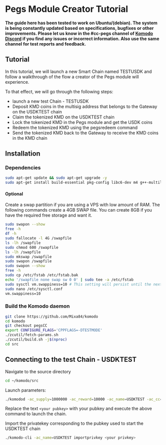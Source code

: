 # Pegs Module Creator Tutorial

**The guide here has been tested to work on Ubuntu/(debian). The system is being constantly updated based on specifications, bugfixes or other improvements. Please let us know in the #cc-pegs channel of [Komodo Discord](https://komodoplatform.com/discord) if you find any issues or incorrect information. Also use the same channel for test reports and feedback.**

## Tutorial

In this tutorial, we will launch a new Smart Chain named TESTUSDK and follow a walkthrough of the flow a creator of the Pegs module will experience.

To that effect, we will go through the following steps:

- launch a new test Chain - TESTUSDK
- Deposit KMD coins in the multisig address that belongs to the Gateway on the USDKTEST chain
- Claim the tokenized KMD on the USDKTEST chain
- Lock the tokenized KMD in the Pegs module and get the USDK coins
- Redeem the tokenized KMD using the pegsredeem command
- Send the tokenized KMD back to the Gateway to receive the KMD coins in the KMD chain

## Installation

### Dependencies

```bash
sudo apt-get update && sudo apt-get upgrade -y
sudo apt-get install build-essential pkg-config libc6-dev m4 g++-multilib autoconf libtool ncurses-dev unzip git python zlib1g-dev wget bsdmainutils automake libboost-all-dev libssl-dev libprotobuf-dev protobuf-compiler libgtest-dev libqt4-dev libqrencode-dev libdb++-dev ntp ntpdate software-properties-common curl clang libcurl4-gnutls-dev cmake clang libsodium-dev -y
```

#### Optional

Create a swap partition if you are using a VPS with low amount of RAM. The following commands create a 4GB SWAP file. You can create 8GB if you have the required free storage and want it.

```bash
sudo swapon --show
free -h
df -h
sudo fallocate -l 4G /swapfile
ls -lh /swapfile
sudo chmod 600 /swapfile
ls -lh /swapfile
sudo mkswap /swapfile
sudo swapon /swapfile
sudo swapon --show
free -h
sudo cp /etc/fstab /etc/fstab.bak
echo '/swapfile none swap sw 0 0' | sudo tee -a /etc/fstab
sudo sysctl vm.swappiness=10 # This setting will persist until the next reboot. We can set this value automatically at restart by adding the line to our /etc/sysctl.conf file:
sudo nano /etc/sysctl.conf
vm.swappiness=10
```

### Build the Komodo daemon

```bash
git clone https://github.com/Mixa84/komodo
cd komodo
git checkout pegsCC
export CONFIGURE_FLAGS='CPPFLAGS=-DTESTMODE'
./zcutil/fetch-params.sh
./zcutil/build.sh -j$(nproc)
cd src
```

## Connecting to the test Chain - USDKTEST

Navigate to the source directory

```bash
cd ~/komodo/src
```

Launch parameters:

```bash
./komodod -ac_supply=1000000 -ac_reward=10000 -ac_name=USDKTEST -ac_cc=2 -ac_import=PEGSCC -ac_end=1 -ac_perc=0 -ac_cbopret=5 -debug=pegscc-2 -debug=importcoin -debug=cctokens -debug=gatewayscc -printtoconsole=1 -addnode=116.203.17.140 -addnode=116.203.17.141 -earlytxid=a9539ec8db34ee44ff213cda59f412a02795821cf05844b0bc184660711371f7 -pubkey=<your pubkey> &
```

Replace the text `<your pubkey>` with your pubkey and execute the above command to launch the chain.

Import the privatekey corresponding to the pubkey used to start the USDKTEST chain

```bash
./komodo-cli -ac_name=USDKTEST importprivkey <your privkey>
```
